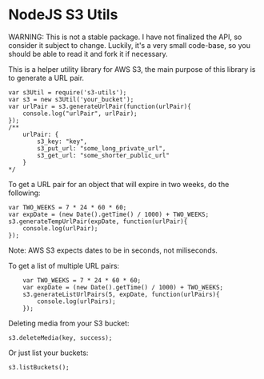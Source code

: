 NodeJS S3 Utils
==========================

WARNING: This is not a stable package. I have not finalized the API,
so consider it subject to change. Luckily, it's a very small code-base,
so you should be able to read it and fork it if necessary.

This is a helper utility library for AWS S3, the main purpose of
this library is to generate a URL pair.


    var s3Util = require('s3-utils');
    var s3 = new s3Util('your_bucket');
    var urlPair = s3.generateUrlPair(function(urlPair){
        console.log("urlPair", urlPair);
    });
    /**
        urlPair: {
            s3_key: "key",
            s3_put_url: "some_long_private_url",
            s3_get_url: "some_shorter_public_url"
        }
    */

To get a URL pair for an object that will expire in two weeks, do the following:

    var TWO_WEEKS = 7 * 24 * 60 * 60;
    var expDate = (new Date().getTime() / 1000) + TWO_WEEKS;
    s3.generateTempUrlPair(expDate, function(urlPair){
        console.log(urlPair);
    });

Note: AWS S3 expects dates to be in seconds, not miliseconds.

To get a list of multiple URL pairs:

        var TWO_WEEKS = 7 * 24 * 60 * 60;
        var expDate = (new Date().getTime() / 1000) + TWO_WEEKS;
        s3.generateListUrlPairs(5, expDate, function(urlPairs){
            console.log(urlPairs);
        });

Deleting media from your S3 bucket:

    s3.deleteMedia(key, success);

Or just list your buckets:

    s3.listBuckets();
